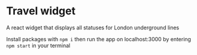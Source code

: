 # Travel widget

A react widget that displays all statuses for London underground lines

Install packages with `npm i` then run the app on localhost:3000 by entering `npm start` in your terminal

